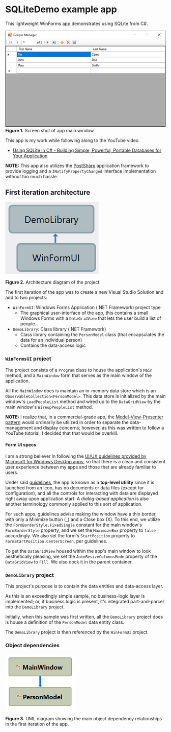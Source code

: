 # SQLiteDemo example app

This lightweight WinForms app demonstrates using SQLite from C#.

![Fig01](fig01.png)
**Figure 1.** Screen shot of app main window.

This app is my work while following along to the YouTube video

* [Using SQLite in C# - Building Simple, Powerful, Portable Databases for Your Application](https://www.youtube.com/watch?v=ayp3tHEkRc0)

**NOTE:** This app also utilizes the [PostSharp](https://www.postsharp.net/) application framework to provide logging and a `INotifyPropertyChanged` interface implementation without too much hassle.

## First iteration architecture

![Fig02](fig02.png)

**Figure 2.** Architecture diagram of the project.

The first iteration of the app was to create a new Visual Studio Solution and add to two projects:

* `WinFormUI`: Windows Forms Application (.NET Framework) project type
    * The graphical user-interface of the app, this contains a small Windows Forms with a `DataGridView` that lets the user build a list of people.
* `DemoLibrary`: Class library (.NET Framework)
    * Class library containing the `PersonModel` class (that encapsulates the data for an individual person)
    * Contains the data-access logic

### `WinFormsUI` project

The project consists of a `Program` class to house the application's `Main` method, and a `MainWindow` form that serves as the main window of the application.

All the `MainWindow` does is maintain an in-memory data store which is an `ObservableCollection<PersonModel>`.  This data store is initialized by the main window's `LoadPeopleList` method and wired up to the `DataGridView` by the main window's `WireupPeopleList` method. 

**NOTE:** I realize that, in a commercial-grade app, the [Model-View-Presenter pattern](https://en.wikipedia.org/wiki/Model%E2%80%93view%E2%80%93presenter) would ordinarily be utilized in order to separate the data-management and display concerns; however, as this was written to follow a YouTube tutorial, I decided that that would be overkill.

#### Form UI specs

I am a strong believer in following the [UI/UX guidelines provided by Microsoft for Windows Desktop apps](https://docs.microsoft.com/en-us/windows/win32/uxguide/guidelines), so that there is a clean and consistent user experience between my apps and those that are already familiar to users.

Under said [guidelines](https://docs.microsoft.com/en-us/windows/win32/uxguide/win-window-frames), the app is known as a **top-level utility** since it is launched from an icon, has no documents or data files (except for configuration), and all the controls for interacting with data are displayed right away upon application start.  A _dialog-based application_ is also another terminology commonly applied to this sort of application.

For such apps, guidelines advise making the window have a thin border, with only a Minimize button (_) and a Close box (X).  To this end, we utilize the `FormBorderStyle.FixedSingle` constant for the main window's `FormBorderStyle` property, and we set the `MaximizeBox` property to `false` accordingly.  We also set the form's `StartPosition` property to `FormStartPosition.CenterScreen`, per guidelines.

To get the `DataGridView` housed within the app's main window to look aesthetically pleasing, we set the `AutoResizeColumnsMode` property of the `DataGridView` to `Fill`.  We also dock it in the parent container.

### `DemoLibrary` project

This project's purpose is to contain the data entities and data-access layer.

As this is an exceedingly simple sample, no business-logic layer is implemented; or, if business logic is present, it's integrated part-and-parcel into the `DemoLibrary` project.

Initially, when this sample was first written, all the `DemoLibrary` project does is house a definition of the `PersonModel` data entity class.  

The `DemoLibrary` project is then referenced by the `WinFormUI` project.

### Object dependencies

![Fig03](fig03.png)

**Figure 3.** UML diagram showing the main object dependency relationships in the first iteration of the app.
